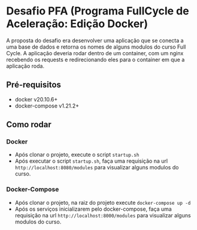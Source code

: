 # Desafio PFA (Programa FullCycle de Aceleração: Edição Docker)

A proposta do desafio era desenvolver uma aplicação que se conecta a uma base de dados e retorna os nomes de alguns modulos
do curso Full Cycle. A aplicação deveria rodar dentro de um container, com um nginx recebendo os requests e redirecionando eles
para o container em que a aplicação roda.

## Pré-requisitos

- docker v20.10.6+
- docker-compose v1.21.2+

## Como rodar

### Docker

- Após clonar o projeto, execute o script ```startup.sh```
- Após executar o script ```startup.sh```, faça uma requisição na url ```http://localhost:8080/modules``` para visualizar alguns modulos do curso.

### Docker-Compose

- Após clonar o projeto, na raiz do projeto execute ```docker-compose up -d```
- Após os serviços inicializarem pelo docker-compose, faça uma requisição na url ```http://localhost:8000/modules``` para visualizar alguns modulos do curso.